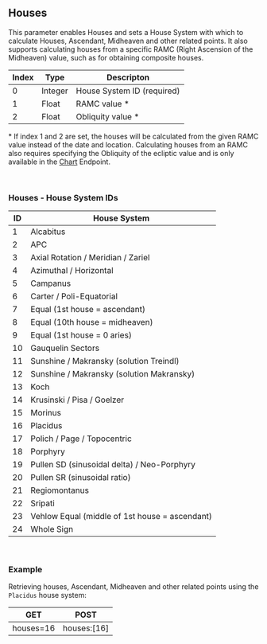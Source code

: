 ## Houses

This parameter enables Houses and sets a House System with which to calculate Houses, Ascendant, Midheaven and other related points. It also supports calculating houses from a specific RAMC (Right Ascension of the Midheaven) value, such as for obtaining composite houses.

| Index | Type | Descripton |
|---|---|---|
| 0 | Integer | House System ID (required) |
| 1 | Float | RAMC value \* |
| 2 | Float | Obliquity value \* |

\* If index 1 and 2 are set, the houses will be calculated from the given RAMC value instead of the date and location. Calculating houses from an RAMC also requires specifying the Obliquity of the ecliptic value and is only available in the [Chart](endpoints_chart.md) Endpoint.

<br>

### Houses - House System IDs

| ID | House System |
|---|---|
| 1 | Alcabitus |
| 2 | APC |
| 3 | Axial Rotation / Meridian / Zariel |
| 4 | Azimuthal / Horizontal |
| 5 | Campanus |
| 6 | Carter / Poli-Equatorial |
| 7 | Equal (1st house = ascendant) |
| 8 | Equal (10th house = midheaven) |
| 9 | Equal (1st house = 0 aries) |
| 10 | Gauquelin Sectors |
| 11 | Sunshine / Makransky (solution Treindl) |
| 12 | Sunshine / Makransky (solution Makransky) |
| 13 | Koch |
| 14 | Krusinski / Pisa / Goelzer |
| 15 | Morinus |
| 16 | Placidus |
| 17 | Polich / Page / Topocentric |
| 18 | Porphyry |
| 19 | Pullen SD (sinusoidal delta) / Neo-Porphyry |
| 20 | Pullen SR (sinusoidal ratio) |
| 21 | Regiomontanus |
| 22 | Sripati |
| 23 | Vehlow Equal (middle of 1st house = ascendant) |
| 24 | Whole Sign |

<br>

### Example

Retrieving houses, Ascendant, Midheaven and other related points using the `Placidus` house system:

| GET | POST |
|---|---|
|houses=16|houses:[16]|

<br>